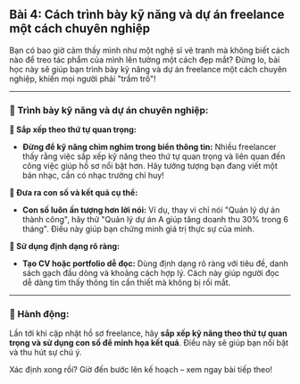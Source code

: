 ## Bài 4: Cách trình bày kỹ năng và dự án freelance một cách chuyên nghiệp

Bạn có bao giờ cảm thấy mình như một nghệ sĩ vẽ tranh mà không biết cách nào để treo tác phẩm của mình lên tường một cách đẹp mắt? Đừng lo, bài học này sẽ giúp bạn trình bày kỹ năng và dự án freelance một cách chuyên nghiệp, khiến mọi người phải "trầm trồ"!

---

### 📌 Trình bày kỹ năng và dự án chuyên nghiệp:

**🔹 Sắp xếp theo thứ tự quan trọng:**
- **Đừng để kỹ năng chìm nghỉm trong biển thông tin:** Nhiều freelancer thấy rằng việc sắp xếp kỹ năng theo thứ tự quan trọng và liên quan đến công việc giúp hồ sơ nổi bật hơn. Hãy tưởng tượng bạn đang viết một bản nhạc, cần có nhạc trưởng chỉ huy!

**🔹 Đưa ra con số và kết quả cụ thể:**
- **Con số luôn ấn tượng hơn lời nói:** Ví dụ, thay vì chỉ nói "Quản lý dự án thành công", hãy thử "Quản lý dự án A giúp tăng doanh thu 30% trong 6 tháng". Điều này giúp bạn chứng minh giá trị thực sự của mình.

**🔹 Sử dụng định dạng rõ ràng:**
- **Tạo CV hoặc portfolio dễ đọc:** Dùng định dạng rõ ràng với tiêu đề, danh sách gạch đầu dòng và khoảng cách hợp lý. Cách này giúp người đọc dễ dàng tìm thấy thông tin cần thiết mà không bị rối mắt.

---

### 🚀 Hành động:

Lần tới khi cập nhật hồ sơ freelance, hãy **sắp xếp kỹ năng theo thứ tự quan trọng và sử dụng con số để minh họa kết quả**. Điều này sẽ giúp bạn nổi bật và thu hút sự chú ý.

Xác định xong rồi? Giờ đến bước lên kế hoạch – xem ngay bài tiếp theo!